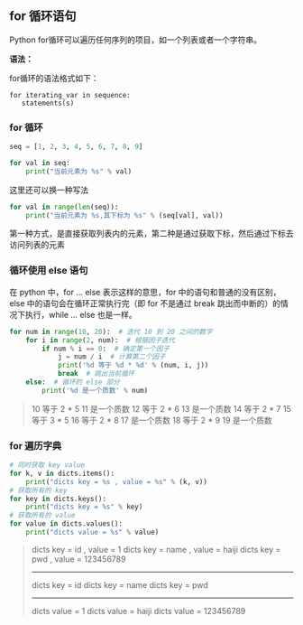 ## for 循环语句

Python for循环可以遍历任何序列的项目，如一个列表或者一个字符串。

**语法：**

for循环的语法格式如下：

```
for iterating_var in sequence:
   statements(s)
```

### for 循环

```python
seq = [1, 2, 3, 4, 5, 6, 7, 8, 9]

for val in seq:
    print("当前元素为 %s" % val)
```

这里还可以换一种写法

```python
for val in range(len(seq)):
    print("当前元素为 %s,其下标为 %s" % (seq[val], val))
```

第一种方式，是直接获取列表内的元素，第二种是通过获取下标，然后通过下标去访问列表的元素

### 循环使用 else 语句

在 python 中，for … else 表示这样的意思，for 中的语句和普通的没有区别，else 中的语句会在循环正常执行完（即 for 不是通过 break 跳出而中断的）的情况下执行，while … else 也是一样。

```python
for num in range(10, 20):  # 迭代 10 到 20 之间的数字
    for i in range(2, num):  # 根据因子迭代
        if num % i == 0:  # 确定第一个因子
            j = num / i  # 计算第二个因子
            print('%d 等于 %d * %d' % (num, i, j))
            break  # 跳出当前循环
    else:  # 循环的 else 部分
        print('%d 是一个质数' % num)
```

> 10 等于 2 * 5
> 11 是一个质数
> 12 等于 2 * 6
> 13 是一个质数
> 14 等于 2 * 7
> 15 等于 3 * 5
> 16 等于 2 * 8
> 17 是一个质数
> 18 等于 2 * 9
> 19 是一个质数

### for 遍历字典

```python
# 同时获取 key value
for k, v in dicts.items():
    print("dicts key = %s , value = %s" % (k, v))
# 获取所有的 key
for key in dicts.keys():
    print("dicts key = %s" % key)
# 获取所有的 value
for value in dicts.values():
    print("dicts value = %s" % value)
```

> dicts key = id , value = 1
> dicts key = name , value = haiji
> dicts key = pwd , value = 123456789
> 
> ------------------------------
> 
> dicts key = id
> dicts key = name
> dicts key = pwd
> 
> ------------------------------
> dicts value = 1
> dicts value = haiji
> dicts value = 123456789